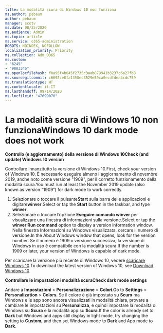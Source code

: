 ```yaml
---
title: La modalità scura di Windows 10 non funziona
ms.author: pebaum
author: pebaum
manager: scotv
ms.date: 08/25/2020
ms.audience: Admin
ms.topic: article
ms.service: o365-administration
ROBOTS: NOINDEX, NOFOLLOW
localization_priority: Priority
ms.collection: Adm_O365
ms.custom:
- "6245"
- "9003346"
ms.openlocfilehash: f0a95f4b045f2735c3aab879941b3237c6a27fb8
ms.sourcegitcommit: c6692ce0fa1358ec3529e59ca0ecdfdea4cdc759
ms.translationtype: HT
ms.contentlocale: it-IT
ms.lasthandoff: 09/14/2020
ms.locfileid: "47699070"
---
```

# <a name="windows-10-dark-mode-does-not-work"></a><span data-ttu-id="2c3bb-102">La modalità scura di Windows 10 non funziona</span><span class="sxs-lookup"><span data-stu-id="2c3bb-102">Windows 10 dark mode does not work</span></span>

<span data-ttu-id="2c3bb-103">**Controllo (e aggiornamento) della versione di Windows 10**</span><span class="sxs-lookup"><span data-stu-id="2c3bb-103">**Check (and update) Windows 10 version**</span></span>

<span data-ttu-id="2c3bb-104">Controllare innanzitutto la versione di Windows 10.</span><span class="sxs-lookup"><span data-stu-id="2c3bb-104">First, check your version of Windows 10.</span></span> <span data-ttu-id="2c3bb-105">È necessario eseguire almeno l'aggiornamento di novembre 2019, anche noto come versione "1909", per il corretto funzionamento della modalità scura.</span><span class="sxs-lookup"><span data-stu-id="2c3bb-105">You must run at least the November 2019 update (also known as version “1909”) for dark mode to work correctly.</span></span>  

1. <span data-ttu-id="2c3bb-106">Selezionare o toccare il pulsante**Start** sulla barra delle applicazioni e digitare**winver**.</span><span class="sxs-lookup"><span data-stu-id="2c3bb-106">Select or tap the **Start** button in the taskbar, and type  **winver**.</span></span> 
2. <span data-ttu-id="2c3bb-107">Selezionare o toccare l’opzione **Eseguire comando winver** per visualizzare una finestra di informazioni sulla versione.</span><span class="sxs-lookup"><span data-stu-id="2c3bb-107">Select or tap the **winver Run command** option to display a version information window.</span></span>
    <span data-ttu-id="2c3bb-108">Nella finestra Informazioni su Windows visualizzata, cercare il numero di versione.</span><span class="sxs-lookup"><span data-stu-id="2c3bb-108">In the About Windows window that opens, look for the version number.</span></span> <span data-ttu-id="2c3bb-109">Se il numero è 1909 o versione successiva, la versione di Windows in uso è compatibile con la modalità scura.</span><span class="sxs-lookup"><span data-stu-id="2c3bb-109">If the number is 1909 or later, your version of Windows is capable of dark mode.</span></span>

<span data-ttu-id="2c3bb-110">Per scaricare la versione più recente di Windows 10, vedere [scaricare Windows 10](https://www.microsoft.com/software-download/windows10).</span><span class="sxs-lookup"><span data-stu-id="2c3bb-110">To download the latest version of Windows 10, see [Download Windows 10](https://www.microsoft.com/software-download/windows10).</span></span>

<span data-ttu-id="2c3bb-111">**Controllare le impostazioni modalità scura**</span><span class="sxs-lookup"><span data-stu-id="2c3bb-111">**Check dark mode settings**</span></span>

<span data-ttu-id="2c3bb-112">Andare a **Impostazioni** > **Personalizzazione** > **Colori**.</span><span class="sxs-lookup"><span data-stu-id="2c3bb-112">Go to **Settings** > **Personalization** > **Colors**.</span></span> <span data-ttu-id="2c3bb-113">Se il colore è già impostato su **Scuro** ma Windows e le app sono ancora visualizzati in modalità chiara, provare a cambiare le impostazioni su **Personalizza**, e quindi impostare la modalità di Windows su **Scura** e la modalità app su **Scura**.</span><span class="sxs-lookup"><span data-stu-id="2c3bb-113">If the color is already set to  **Dark** but Windows and apps still display in light mode, try changing the setting to  **Custom**, and then set Windows mode to **Dark** and App mode to **Dark**.</span></span>